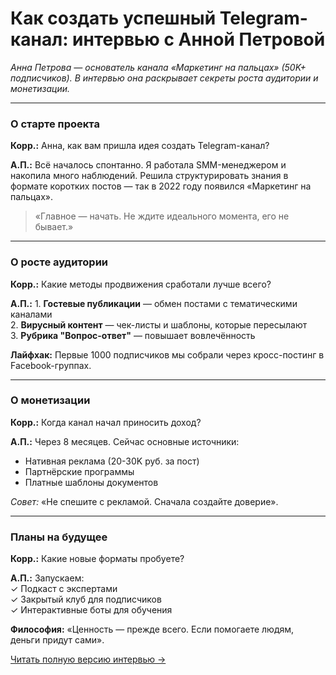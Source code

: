 # Как создать успешный Telegram-канал: интервью с Анной Петровой

*Анна Петрова — основатель канала «Маркетинг на пальцах» (50K+ подписчиков). В интервью она раскрывает секреты роста аудитории и монетизации.*

---

### **О старте проекта**

**Корр.:** Анна, как вам пришла идея создать Telegram-канал?

**А.П.:** Всё началось спонтанно. Я работала SMM-менеджером и накопила много наблюдений. Решила структурировать знания в формате коротких постов — так в 2022 году появился «Маркетинг на пальцах».

> «Главное — начать. Не ждите идеального момента, его не бывает.»

---

### **О росте аудитории**

**Корр.:** Какие методы продвижения сработали лучше всего?

**А.П.:** 1. **Гостевые публикации** — обмен постами с тематическими каналами  
2. **Вирусный контент** — чек-листы и шаблоны, которые пересылают  
3. **Рубрика "Вопрос-ответ"** — повышает вовлечённость

**Лайфхак:** Первые 1000 подписчиков мы собрали через кросс-постинг в Facebook-группах.

---

### **О монетизации**

**Корр.:** Когда канал начал приносить доход?

**А.П.:** Через 8 месяцев. Сейчас основные источники:  
- Нативная реклама (20-30K руб. за пост)  
- Партнёрские программы  
- Платные шаблоны документов

*Совет:* «Не спешите с рекламой. Сначала создайте доверие».

---

### **Планы на будущее**

**Корр.:** Какие новые форматы пробуете?

**А.П.:** Запускаем:  
✓ Подкаст с экспертами  
✓ Закрытый клуб для подписчиков  
✓ Интерактивные боты для обучения

**Философия:** «Ценность — прежде всего. Если помогаете людям, деньги придут сами».

[Читать полную версию интервью →](#)